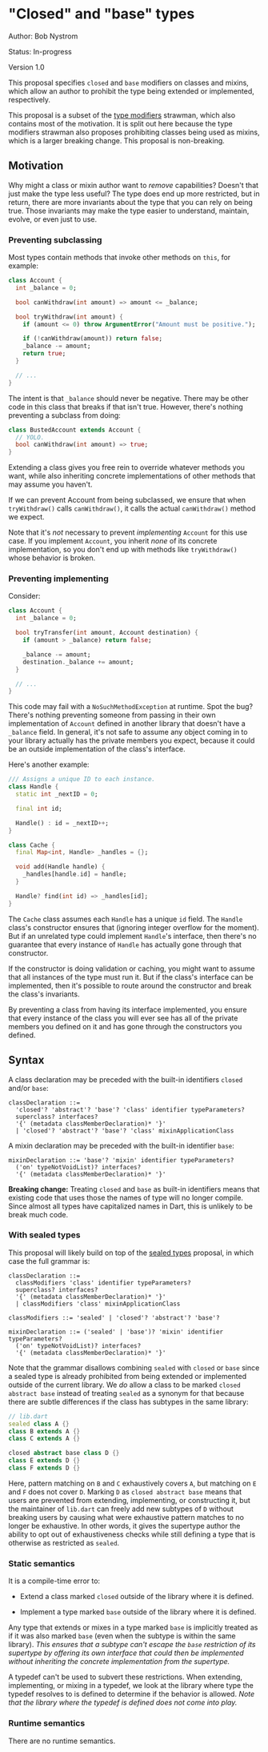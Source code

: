 # "Closed" and "base" types

Author: Bob Nystrom

Status: In-progress

Version 1.0

This proposal specifies `closed` and `base` modifiers on classes and mixins,
which allow an author to prohibit the type being extended or implemented,
respectively.

This proposal is a subset of the [type modifiers][] strawman, which also
contains most of the motivation. It is split out here because the type modifiers
strawman also proposes prohibiting classes being used as mixins, which is a
larger breaking change. This proposal is non-breaking.

[type modifiers]: https://github.com/dart-lang/language/blob/master/working/type-modifiers/feature-specification.md

## Motivation

Why might a class or mixin author want to *remove* capabilities? Doesn't that
just make the type less useful? The type does end up more restricted, but in
return, there are more invariants about the type that you can rely on being
true. Those invariants may make the type easier to understand, maintain, evolve,
or even just to use.

### Preventing subclassing

Most types contain methods that invoke other methods on `this`, for example:

```dart
class Account {
  int _balance = 0;

  bool canWithdraw(int amount) => amount <= _balance;

  bool tryWithdraw(int amount) {
    if (amount <= 0) throw ArgumentError("Amount must be positive.");

    if (!canWithdraw(amount)) return false;
    _balance -= amount;
    return true;
  }

  // ...
}
```

The intent is that `_balance` should never be negative. There may be other code
in this class that breaks if that isn't true. However, there's nothing
preventing a subclass from doing:

```dart
class BustedAccount extends Account {
  // YOLO.
  bool canWithdraw(int amount) => true;
}
```

Extending a class gives you free rein to override whatever methods you want,
while also inheriting concrete implementations of other methods that may
assume you haven't.

If we can prevent Account from being subclassed, we ensure that when
`tryWithdraw()` calls `canWithdraw()`, it calls the actual `canWithdraw()`
method we expect.

Note that it's *not* necessary to prevent *implementing* `Account` for this use
case. If you implement `Account`, you inherit *none* of its concrete
implementation, so you don't end up with methods like `tryWithdraw()` whose
behavior is broken.

### Preventing implementing

Consider:

```dart
class Account {
  int _balance = 0;

  bool tryTransfer(int amount, Account destination) {
    if (amount > _balance) return false;

    _balance -= amount;
    destination._balance += amount;
  }

  // ...
}
```

This code may fail with a `NoSuchMethodException` at runtime. Spot the bug?
There's nothing preventing someone from passing in their own implementation of
`Account` defined in another library that doesn't have a `_balance` field. In
general, it's not safe to assume any object coming in to your library actually
has the private members you expect, because it could be an outside
implementation of the class's interface.

Here's another example:

```dart
/// Assigns a unique ID to each instance.
class Handle {
  static int _nextID = 0;

  final int id;

  Handle() : id = _nextID++;
}

class Cache {
  final Map<int, Handle> _handles = {};

  void add(Handle handle) {
    _handles[handle.id] = handle;
  }

  Handle? find(int id) => _handles[id];
}
```

The `Cache` class assumes each `Handle` has a unique `id` field. The `Handle`
class's constructor ensures that (ignoring integer overflow for the moment).
But if an unrelated type could implement `Handle`'s interface, then there's
no guarantee that every instance of `Handle` has actually gone through that
constructor.

If the constructor is doing validation or caching, you might want to assume that
all instances of the type must run it. But if the class's interface can be
implemented, then it's possible to route around the constructor and break the
class's invariants.

By preventing a class from having its interface implemented, you ensure that
every instance of the class you will ever see has all of the private members you
defined on it and has gone through the constructors you defined.

## Syntax

A class declaration may be preceded with the built-in identifiers
`closed` and/or `base`:

```
classDeclaration ::=
  'closed'? 'abstract'? 'base'? 'class' identifier typeParameters?
  superclass? interfaces?
  '{' (metadata classMemberDeclaration)* '}'
  | 'closed'? 'abstract'? 'base'? 'class' mixinApplicationClass
```

A mixin declaration may be preceded with the built-in identifier `base`:

```
mixinDeclaration ::= 'base'? 'mixin' identifier typeParameters?
  ('on' typeNotVoidList)? interfaces?
  '{' (metadata classMemberDeclaration)* '}'
```

**Breaking change:** Treating `closed` and `base` as built-in identifiers means
that existing code that uses those the names of type will no longer compile.
Since almost all types have capitalized names in Dart, this is unlikely to be
break much code.

### With sealed types

This proposal will likely build on top of the [sealed types][] proposal, in
which case the full grammar is:

[sealed types]: https://github.com/dart-lang/language/blob/master/working/sealed-types/feature-specification.md

```
classDeclaration ::=
  classModifiers 'class' identifier typeParameters?
  superclass? interfaces?
  '{' (metadata classMemberDeclaration)* '}'
  | classModifiers 'class' mixinApplicationClass

classModifiers ::= 'sealed' | 'closed'? 'abstract'? 'base'?

mixinDeclaration ::= ('sealed' | 'base')? 'mixin' identifier typeParameters?
  ('on' typeNotVoidList)? interfaces?
  '{' (metadata classMemberDeclaration)* '}'
```

Note that the grammar disallows combining `sealed` with `closed` or `base` since
a sealed type is already prohibited from being extended or implemented outside
of the current library. We *do* allow a class to be marked `closed abstract
base` instead of treating `sealed` as a synonym for that because there are
subtle differences if the class has subtypes in the same library:

```dart
// lib.dart
sealed class A {}
class B extends A {}
class C extends A {}

closed abstract base class D {}
class E extends D {}
class F extends D {}
```

Here, pattern matching on `B` and `C` exhaustively covers `A`, but matching on
`E` and `F` does not cover `D`. Marking `D` as `closed abstract base` means that
users are prevented from extending, implementing, or constructing it, but the
maintainer of `lib.dart` can freely add new subtypes of `D` without breaking
users by causing what were exhaustive pattern matches to no longer be
exhaustive. In other words, it gives the supertype author the ability to opt
out of exhaustiveness checks while still defining a type that is otherwise as
restricted as `sealed`.

### Static semantics

It is a compile-time error to:

*   Extend a class marked `closed` outside of the library where it is defined.

*   Implement a type marked `base` outside of the library where it is defined.

Any type that extends or mixes in a type marked `base` is implicitly treated as
if it was also marked `base` (even when the subtype is within the same library).
*This ensures that a subtype can't escape the `base` restriction of its
supertype by offering its _own_ interface that could then be implemented
without inheriting the concrete implementation from the supertype.*

A typedef can't be used to subvert these restrictions. When extending,
implementing, or mixing in a typedef, we look at the library where type the
typedef resolves to is defined to determine if the behavior is allowed. *Note
that the library where the _typedef_ is defined does not come into play.*

### Runtime semantics

There are no runtime semantics.
